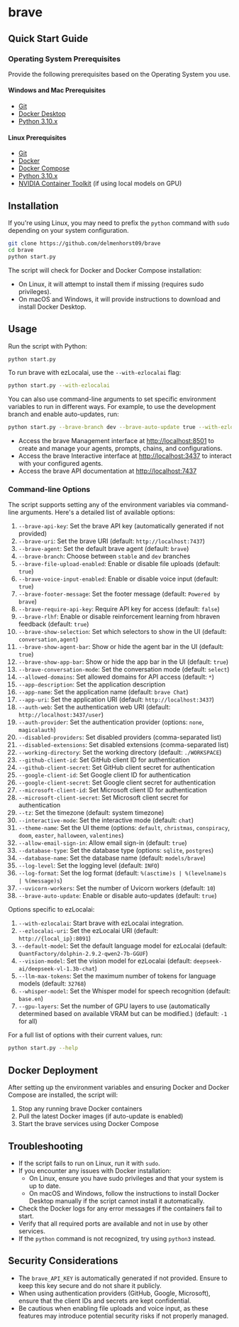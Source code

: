 # brave

## Quick Start Guide

### Operating System Prerequisites

Provide the following prerequisites based on the Operating System you use.

#### Windows and Mac Prerequisites

- [Git](https://git-scm.com/downloads)
- [Docker Desktop](https://docs.docker.com/docker-for-windows/install/)
- [Python 3.10.x](https://www.python.org/downloads/)

#### Linux Prerequisites

- [Git](https://git-scm.com/downloads)
- [Docker](https://docs.docker.com/get-docker/)
- [Docker Compose](https://docs.docker.com/compose/install/)
- [Python 3.10.x](https://www.python.org/downloads/)
- [NVIDIA Container Toolkit](https://docs.nvidia.com/datacenter/cloud-native/container-toolkit/latest/install-guide.html) (if using local models on GPU)

## Installation

If you're using Linux, you may need to prefix the `python` command with `sudo` depending on your system configuration.

```bash
git clone https://github.com/delmenhorst09/brave
cd brave
python start.py
```

The script will check for Docker and Docker Compose installation:

- On Linux, it will attempt to install them if missing (requires sudo privileges).
- On macOS and Windows, it will provide instructions to download and install Docker Desktop.

## Usage

Run the script with Python:

```bash
python start.py
```

To run brave with ezLocalai, use the `--with-ezlocalai` flag:

```bash
python start.py --with-ezlocalai
```

You can also use command-line arguments to set specific environment variables to run in different ways. For example, to use the development branch and enable auto-updates, run:

```bash
python start.py --brave-branch dev --brave-auto-update true --with-ezlocalai
```

- Access the brave Management interface at <http://localhost:8501> to create and manage your agents, prompts, chains, and configurations.
- Access the brave Interactive interface at <http://localhost:3437> to interact with your configured agents.
- Access the brave API documentation at <http://localhost:7437>

### Command-line Options

The script supports setting any of the environment variables via command-line arguments. Here's a detailed list of available options:

1. `--brave-api-key`: Set the brave API key (automatically generated if not provided)
2. `--brave-uri`: Set the brave URI (default: `http://localhost:7437`)
3. `--brave-agent`: Set the default brave agent (default: `brave`)
4. `--brave-branch`: Choose between `stable` and `dev` branches
5. `--brave-file-upload-enabled`: Enable or disable file uploads (default: `true`)
6. `--brave-voice-input-enabled`: Enable or disable voice input (default: `true`)
7. `--brave-footer-message`: Set the footer message (default: `Powered by brave`)
8. `--brave-require-api-key`: Require API key for access (default: `false`)
9. `--brave-rlhf`: Enable or disable reinforcement learning from hbraven feedback (default: `true`)
10. `--brave-show-selection`: Set which selectors to show in the UI (default: `conversation,agent`)
11. `--brave-show-agent-bar`: Show or hide the agent bar in the UI (default: `true`)
12. `--brave-show-app-bar`: Show or hide the app bar in the UI (default: `true`)
13. `--brave-conversation-mode`: Set the conversation mode (default: `select`)
14. `--allowed-domains`: Set allowed domains for API access (default: `*`)
15. `--app-description`: Set the application description
16. `--app-name`: Set the application name (default: `brave Chat`)
17. `--app-uri`: Set the application URI (default: `http://localhost:3437`)
18. `--auth-web`: Set the authentication web URI (default: `http://localhost:3437/user`)
19. `--auth-provider`: Set the authentication provider (options: `none`, `magicalauth`)
20. `--disabled-providers`: Set disabled providers (comma-separated list)
21. `--disabled-extensions`: Set disabled extensions (comma-separated list)
22. `--working-directory`: Set the working directory (default: `./WORKSPACE`)
23. `--github-client-id`: Set GitHub client ID for authentication
24. `--github-client-secret`: Set GitHub client secret for authentication
25. `--google-client-id`: Set Google client ID for authentication
26. `--google-client-secret`: Set Google client secret for authentication
27. `--microsoft-client-id`: Set Microsoft client ID for authentication
28. `--microsoft-client-secret`: Set Microsoft client secret for authentication
29. `--tz`: Set the timezone (default: system timezone)
30. `--interactive-mode`: Set the interactive mode (default: `chat`)
31. `--theme-name`: Set the UI theme (options: `default`, `christmas`, `conspiracy`, `doom`, `easter`, `halloween`, `valentines`)
32. `--allow-email-sign-in`: Allow email sign-in (default: `true`)
33. `--database-type`: Set the database type (options: `sqlite`, `postgres`)
34. `--database-name`: Set the database name (default: `models/brave`)
35. `--log-level`: Set the logging level (default: `INFO`)
36. `--log-format`: Set the log format (default: `%(asctime)s | %(levelname)s | %(message)s`)
38. `--uvicorn-workers`: Set the number of Uvicorn workers (default: `10`)
39. `--brave-auto-update`: Enable or disable auto-updates (default: `true`)

Options specific to ezLocalai:

1. `--with-ezlocalai`: Start brave with ezLocalai integration.
2. `--ezlocalai-uri`: Set the ezLocalai URI (default: `http://{local_ip}:8091`)
3. `--default-model`: Set the default language model for ezLocalai (default: `QuantFactory/dolphin-2.9.2-qwen2-7b-GGUF`)
4. `--vision-model`: Set the vision model for ezLocalai (default: `deepseek-ai/deepseek-vl-1.3b-chat`)
5. `--llm-max-tokens`: Set the maximum number of tokens for language models (default: `32768`)
6. `--whisper-model`: Set the Whisper model for speech recognition (default: `base.en`)
7. `--gpu-layers`: Set the number of GPU layers to use (automatically determined based on available VRAM but can be modified.) (default: `-1` for all)

For a full list of options with their current values, run:

```bash
python start.py --help
```

## Docker Deployment

After setting up the environment variables and ensuring Docker and Docker Compose are installed, the script will:

1. Stop any running brave Docker containers
2. Pull the latest Docker images (if auto-update is enabled)
3. Start the brave services using Docker Compose

## Troubleshooting

- If the script fails to run on Linux, run it with `sudo`.
- If you encounter any issues with Docker installation:
  - On Linux, ensure you have sudo privileges and that your system is up to date.
  - On macOS and Windows, follow the instructions to install Docker Desktop manually if the script cannot install it automatically.
- Check the Docker logs for any error messages if the containers fail to start.
- Verify that all required ports are available and not in use by other services.
- If the `python` command is not recognized, try using `python3` instead.

## Security Considerations

- The `brave_API_KEY` is automatically generated if not provided. Ensure to keep this key secure and do not share it publicly.
- When using authentication providers (GitHub, Google, Microsoft), ensure that the client IDs and secrets are kept confidential.
- Be cautious when enabling file uploads and voice input, as these features may introduce potential security risks if not properly managed.
